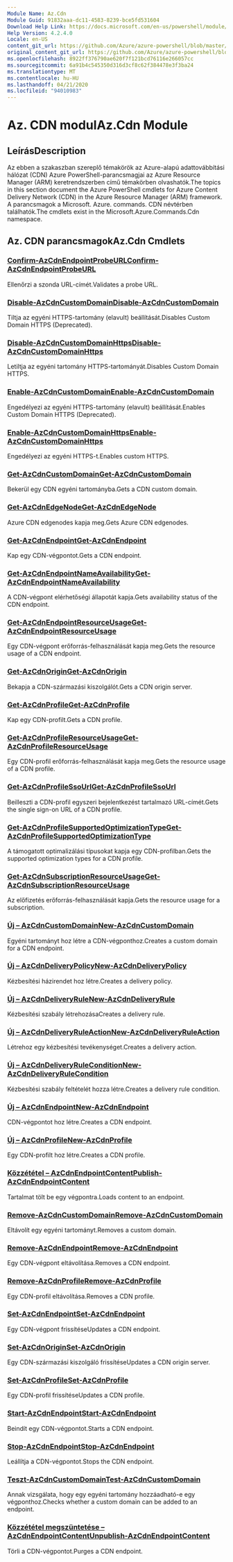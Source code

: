 ```yaml
---
Module Name: Az.Cdn
Module Guid: 91832aaa-dc11-4583-8239-bce5fd531604
Download Help Link: https://docs.microsoft.com/en-us/powershell/module/az.cdn
Help Version: 4.2.4.0
Locale: en-US
content_git_url: https://github.com/Azure/azure-powershell/blob/master/src/Cdn/Cdn/help/Az.Cdn.md
original_content_git_url: https://github.com/Azure/azure-powershell/blob/master/src/Cdn/Cdn/help/Az.Cdn.md
ms.openlocfilehash: 8922ff376790ae620f7f121bcd76116e266057cc
ms.sourcegitcommit: 6a91b4c545350d316d3cf8c62f384478e3f3ba24
ms.translationtype: MT
ms.contentlocale: hu-HU
ms.lasthandoff: 04/21/2020
ms.locfileid: "94010983"
---
```

# <span data-ttu-id="34aac-101">Az. CDN modul</span><span class="sxs-lookup"><span data-stu-id="34aac-101">Az.Cdn Module</span></span>
## <span data-ttu-id="34aac-102">Leírás</span><span class="sxs-lookup"><span data-stu-id="34aac-102">Description</span></span>
<span data-ttu-id="34aac-103">Az ebben a szakaszban szereplő témakörök az Azure-alapú adattovábbítási hálózat (CDN) Azure PowerShell-parancsmagjai az Azure Resource Manager (ARM) keretrendszerben című témakörben olvashatók.</span><span class="sxs-lookup"><span data-stu-id="34aac-103">The topics in this section document the Azure PowerShell cmdlets for Azure Content Delivery Network (CDN) in the Azure Resource Manager (ARM) framework.</span></span> <span data-ttu-id="34aac-104">A parancsmagok a Microsoft. Azure. commands. CDN névtérben találhatók.</span><span class="sxs-lookup"><span data-stu-id="34aac-104">The cmdlets exist in the Microsoft.Azure.Commands.Cdn namespace.</span></span>

## <span data-ttu-id="34aac-105">Az. CDN parancsmagok</span><span class="sxs-lookup"><span data-stu-id="34aac-105">Az.Cdn Cmdlets</span></span>
### [<span data-ttu-id="34aac-106">Confirm-AzCdnEndpointProbeURL</span><span class="sxs-lookup"><span data-stu-id="34aac-106">Confirm-AzCdnEndpointProbeURL</span></span>](Confirm-AzCdnEndpointProbeURL.md)
<span data-ttu-id="34aac-107">Ellenőrzi a szonda URL-címét.</span><span class="sxs-lookup"><span data-stu-id="34aac-107">Validates a probe URL.</span></span>

### [<span data-ttu-id="34aac-108">Disable-AzCdnCustomDomain</span><span class="sxs-lookup"><span data-stu-id="34aac-108">Disable-AzCdnCustomDomain</span></span>](Disable-AzCdnCustomDomain.md)
<span data-ttu-id="34aac-109">Tiltja az egyéni HTTPS-tartomány (elavult) beállítását.</span><span class="sxs-lookup"><span data-stu-id="34aac-109">Disables Custom Domain HTTPS (Deprecated).</span></span>

### [<span data-ttu-id="34aac-110">Disable-AzCdnCustomDomainHttps</span><span class="sxs-lookup"><span data-stu-id="34aac-110">Disable-AzCdnCustomDomainHttps</span></span>](Disable-AzCdnCustomDomainHttps.md)
<span data-ttu-id="34aac-111">Letiltja az egyéni tartomány HTTPS-tartományát.</span><span class="sxs-lookup"><span data-stu-id="34aac-111">Disables Custom Domain HTTPS.</span></span>

### [<span data-ttu-id="34aac-112">Enable-AzCdnCustomDomain</span><span class="sxs-lookup"><span data-stu-id="34aac-112">Enable-AzCdnCustomDomain</span></span>](Enable-AzCdnCustomDomain.md)
<span data-ttu-id="34aac-113">Engedélyezi az egyéni HTTPS-tartomány (elavult) beállítását.</span><span class="sxs-lookup"><span data-stu-id="34aac-113">Enables Custom Domain HTTPS (Deprecated).</span></span>

### [<span data-ttu-id="34aac-114">Enable-AzCdnCustomDomainHttps</span><span class="sxs-lookup"><span data-stu-id="34aac-114">Enable-AzCdnCustomDomainHttps</span></span>](Enable-AzCdnCustomDomainHttps.md)
<span data-ttu-id="34aac-115">Engedélyezi az egyéni HTTPS-t.</span><span class="sxs-lookup"><span data-stu-id="34aac-115">Enables custom HTTPS.</span></span>

### [<span data-ttu-id="34aac-116">Get-AzCdnCustomDomain</span><span class="sxs-lookup"><span data-stu-id="34aac-116">Get-AzCdnCustomDomain</span></span>](Get-AzCdnCustomDomain.md)
<span data-ttu-id="34aac-117">Bekerül egy CDN egyéni tartományba.</span><span class="sxs-lookup"><span data-stu-id="34aac-117">Gets a CDN custom domain.</span></span>

### [<span data-ttu-id="34aac-118">Get-AzCdnEdgeNode</span><span class="sxs-lookup"><span data-stu-id="34aac-118">Get-AzCdnEdgeNode</span></span>](Get-AzCdnEdgeNode.md)
<span data-ttu-id="34aac-119">Azure CDN edgenodes kapja meg.</span><span class="sxs-lookup"><span data-stu-id="34aac-119">Gets Azure CDN edgenodes.</span></span>

### [<span data-ttu-id="34aac-120">Get-AzCdnEndpoint</span><span class="sxs-lookup"><span data-stu-id="34aac-120">Get-AzCdnEndpoint</span></span>](Get-AzCdnEndpoint.md)
<span data-ttu-id="34aac-121">Kap egy CDN-végpontot.</span><span class="sxs-lookup"><span data-stu-id="34aac-121">Gets a CDN endpoint.</span></span>

### [<span data-ttu-id="34aac-122">Get-AzCdnEndpointNameAvailability</span><span class="sxs-lookup"><span data-stu-id="34aac-122">Get-AzCdnEndpointNameAvailability</span></span>](Get-AzCdnEndpointNameAvailability.md)
<span data-ttu-id="34aac-123">A CDN-végpont elérhetőségi állapotát kapja.</span><span class="sxs-lookup"><span data-stu-id="34aac-123">Gets availability status of the CDN endpoint.</span></span>

### [<span data-ttu-id="34aac-124">Get-AzCdnEndpointResourceUsage</span><span class="sxs-lookup"><span data-stu-id="34aac-124">Get-AzCdnEndpointResourceUsage</span></span>](Get-AzCdnEndpointResourceUsage.md)
<span data-ttu-id="34aac-125">Egy CDN-végpont erőforrás-felhasználását kapja meg.</span><span class="sxs-lookup"><span data-stu-id="34aac-125">Gets the resource usage of a CDN endpoint.</span></span>

### [<span data-ttu-id="34aac-126">Get-AzCdnOrigin</span><span class="sxs-lookup"><span data-stu-id="34aac-126">Get-AzCdnOrigin</span></span>](Get-AzCdnOrigin.md)
<span data-ttu-id="34aac-127">Bekapja a CDN-származási kiszolgálót.</span><span class="sxs-lookup"><span data-stu-id="34aac-127">Gets a CDN origin server.</span></span>

### [<span data-ttu-id="34aac-128">Get-AzCdnProfile</span><span class="sxs-lookup"><span data-stu-id="34aac-128">Get-AzCdnProfile</span></span>](Get-AzCdnProfile.md)
<span data-ttu-id="34aac-129">Kap egy CDN-profilt.</span><span class="sxs-lookup"><span data-stu-id="34aac-129">Gets a CDN profile.</span></span>

### [<span data-ttu-id="34aac-130">Get-AzCdnProfileResourceUsage</span><span class="sxs-lookup"><span data-stu-id="34aac-130">Get-AzCdnProfileResourceUsage</span></span>](Get-AzCdnProfileResourceUsage.md)
<span data-ttu-id="34aac-131">Egy CDN-profil erőforrás-felhasználását kapja meg.</span><span class="sxs-lookup"><span data-stu-id="34aac-131">Gets the resource usage of a CDN profile.</span></span>

### [<span data-ttu-id="34aac-132">Get-AzCdnProfileSsoUrl</span><span class="sxs-lookup"><span data-stu-id="34aac-132">Get-AzCdnProfileSsoUrl</span></span>](Get-AzCdnProfileSsoUrl.md)
<span data-ttu-id="34aac-133">Beilleszti a CDN-profil egyszeri bejelentkezést tartalmazó URL-címét.</span><span class="sxs-lookup"><span data-stu-id="34aac-133">Gets the single sign-on URL of a CDN profile.</span></span>

### [<span data-ttu-id="34aac-134">Get-AzCdnProfileSupportedOptimizationType</span><span class="sxs-lookup"><span data-stu-id="34aac-134">Get-AzCdnProfileSupportedOptimizationType</span></span>](Get-AzCdnProfileSupportedOptimizationType.md)
<span data-ttu-id="34aac-135">A támogatott optimalizálási típusokat kapja egy CDN-profilban.</span><span class="sxs-lookup"><span data-stu-id="34aac-135">Gets the supported optimization types for a CDN profile.</span></span>

### [<span data-ttu-id="34aac-136">Get-AzCdnSubscriptionResourceUsage</span><span class="sxs-lookup"><span data-stu-id="34aac-136">Get-AzCdnSubscriptionResourceUsage</span></span>](Get-AzCdnSubscriptionResourceUsage.md)
<span data-ttu-id="34aac-137">Az előfizetés erőforrás-felhasználását kapja.</span><span class="sxs-lookup"><span data-stu-id="34aac-137">Gets the resource usage for a subscription.</span></span>

### [<span data-ttu-id="34aac-138">Új – AzCdnCustomDomain</span><span class="sxs-lookup"><span data-stu-id="34aac-138">New-AzCdnCustomDomain</span></span>](New-AzCdnCustomDomain.md)
<span data-ttu-id="34aac-139">Egyéni tartományt hoz létre a CDN-végponthoz.</span><span class="sxs-lookup"><span data-stu-id="34aac-139">Creates a custom domain for a CDN endpoint.</span></span>

### [<span data-ttu-id="34aac-140">Új – AzCdnDeliveryPolicy</span><span class="sxs-lookup"><span data-stu-id="34aac-140">New-AzCdnDeliveryPolicy</span></span>](New-AzCdnDeliveryPolicy.md)
<span data-ttu-id="34aac-141">Kézbesítési házirendet hoz létre.</span><span class="sxs-lookup"><span data-stu-id="34aac-141">Creates a delivery policy.</span></span>

### [<span data-ttu-id="34aac-142">Új – AzCdnDeliveryRule</span><span class="sxs-lookup"><span data-stu-id="34aac-142">New-AzCdnDeliveryRule</span></span>](New-AzCdnDeliveryRule.md)
<span data-ttu-id="34aac-143">Kézbesítési szabály létrehozása</span><span class="sxs-lookup"><span data-stu-id="34aac-143">Creates a delivery rule.</span></span>

### [<span data-ttu-id="34aac-144">Új – AzCdnDeliveryRuleAction</span><span class="sxs-lookup"><span data-stu-id="34aac-144">New-AzCdnDeliveryRuleAction</span></span>](New-AzCdnDeliveryRuleAction.md)
<span data-ttu-id="34aac-145">Létrehoz egy kézbesítési tevékenységet.</span><span class="sxs-lookup"><span data-stu-id="34aac-145">Creates a delivery action.</span></span>

### [<span data-ttu-id="34aac-146">Új – AzCdnDeliveryRuleCondition</span><span class="sxs-lookup"><span data-stu-id="34aac-146">New-AzCdnDeliveryRuleCondition</span></span>](New-AzCdnDeliveryRuleCondition.md)
<span data-ttu-id="34aac-147">Kézbesítési szabály feltételét hozza létre.</span><span class="sxs-lookup"><span data-stu-id="34aac-147">Creates a delivery rule condition.</span></span>

### [<span data-ttu-id="34aac-148">Új – AzCdnEndpoint</span><span class="sxs-lookup"><span data-stu-id="34aac-148">New-AzCdnEndpoint</span></span>](New-AzCdnEndpoint.md)
<span data-ttu-id="34aac-149">CDN-végpontot hoz létre.</span><span class="sxs-lookup"><span data-stu-id="34aac-149">Creates a CDN endpoint.</span></span>

### [<span data-ttu-id="34aac-150">Új – AzCdnProfile</span><span class="sxs-lookup"><span data-stu-id="34aac-150">New-AzCdnProfile</span></span>](New-AzCdnProfile.md)
<span data-ttu-id="34aac-151">Egy CDN-profilt hoz létre.</span><span class="sxs-lookup"><span data-stu-id="34aac-151">Creates a CDN profile.</span></span>

### [<span data-ttu-id="34aac-152">Közzététel – AzCdnEndpointContent</span><span class="sxs-lookup"><span data-stu-id="34aac-152">Publish-AzCdnEndpointContent</span></span>](Publish-AzCdnEndpointContent.md)
<span data-ttu-id="34aac-153">Tartalmat tölt be egy végpontra.</span><span class="sxs-lookup"><span data-stu-id="34aac-153">Loads content to an endpoint.</span></span>

### [<span data-ttu-id="34aac-154">Remove-AzCdnCustomDomain</span><span class="sxs-lookup"><span data-stu-id="34aac-154">Remove-AzCdnCustomDomain</span></span>](Remove-AzCdnCustomDomain.md)
<span data-ttu-id="34aac-155">Eltávolít egy egyéni tartományt.</span><span class="sxs-lookup"><span data-stu-id="34aac-155">Removes a custom domain.</span></span>

### [<span data-ttu-id="34aac-156">Remove-AzCdnEndpoint</span><span class="sxs-lookup"><span data-stu-id="34aac-156">Remove-AzCdnEndpoint</span></span>](Remove-AzCdnEndpoint.md)
<span data-ttu-id="34aac-157">Egy CDN-végpont eltávolítása.</span><span class="sxs-lookup"><span data-stu-id="34aac-157">Removes a CDN endpoint.</span></span>

### [<span data-ttu-id="34aac-158">Remove-AzCdnProfile</span><span class="sxs-lookup"><span data-stu-id="34aac-158">Remove-AzCdnProfile</span></span>](Remove-AzCdnProfile.md)
<span data-ttu-id="34aac-159">Egy CDN-profil eltávolítása.</span><span class="sxs-lookup"><span data-stu-id="34aac-159">Removes a CDN profile.</span></span>

### [<span data-ttu-id="34aac-160">Set-AzCdnEndpoint</span><span class="sxs-lookup"><span data-stu-id="34aac-160">Set-AzCdnEndpoint</span></span>](Set-AzCdnEndpoint.md)
<span data-ttu-id="34aac-161">Egy CDN-végpont frissítése</span><span class="sxs-lookup"><span data-stu-id="34aac-161">Updates a CDN endpoint.</span></span>

### [<span data-ttu-id="34aac-162">Set-AzCdnOrigin</span><span class="sxs-lookup"><span data-stu-id="34aac-162">Set-AzCdnOrigin</span></span>](Set-AzCdnOrigin.md)
<span data-ttu-id="34aac-163">Egy CDN-származási kiszolgáló frissítése</span><span class="sxs-lookup"><span data-stu-id="34aac-163">Updates a CDN origin server.</span></span>

### [<span data-ttu-id="34aac-164">Set-AzCdnProfile</span><span class="sxs-lookup"><span data-stu-id="34aac-164">Set-AzCdnProfile</span></span>](Set-AzCdnProfile.md)
<span data-ttu-id="34aac-165">Egy CDN-profil frissítése</span><span class="sxs-lookup"><span data-stu-id="34aac-165">Updates a CDN profile.</span></span>

### [<span data-ttu-id="34aac-166">Start-AzCdnEndpoint</span><span class="sxs-lookup"><span data-stu-id="34aac-166">Start-AzCdnEndpoint</span></span>](Start-AzCdnEndpoint.md)
<span data-ttu-id="34aac-167">Beindít egy CDN-végpontot.</span><span class="sxs-lookup"><span data-stu-id="34aac-167">Starts a CDN endpoint.</span></span>

### [<span data-ttu-id="34aac-168">Stop-AzCdnEndpoint</span><span class="sxs-lookup"><span data-stu-id="34aac-168">Stop-AzCdnEndpoint</span></span>](Stop-AzCdnEndpoint.md)
<span data-ttu-id="34aac-169">Leállítja a CDN-végpontot.</span><span class="sxs-lookup"><span data-stu-id="34aac-169">Stops the CDN endpoint.</span></span>

### [<span data-ttu-id="34aac-170">Teszt-AzCdnCustomDomain</span><span class="sxs-lookup"><span data-stu-id="34aac-170">Test-AzCdnCustomDomain</span></span>](Test-AzCdnCustomDomain.md)
<span data-ttu-id="34aac-171">Annak vizsgálata, hogy egy egyéni tartomány hozzáadható-e egy végponthoz.</span><span class="sxs-lookup"><span data-stu-id="34aac-171">Checks whether a custom domain can be added to an endpoint.</span></span>

### [<span data-ttu-id="34aac-172">Közzététel megszüntetése – AzCdnEndpointContent</span><span class="sxs-lookup"><span data-stu-id="34aac-172">Unpublish-AzCdnEndpointContent</span></span>](Unpublish-AzCdnEndpointContent.md)
<span data-ttu-id="34aac-173">Törli a CDN-végpontot.</span><span class="sxs-lookup"><span data-stu-id="34aac-173">Purges a CDN endpoint.</span></span>

